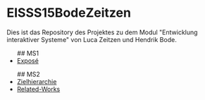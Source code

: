 # EISSS15BodeZeitzen

Dies ist das Repository des Projektes zu dem Modul "Entwicklung interaktiver Systeme" von Luca Zeitzen und Hendrik Bode.  

<ul>
## MS1
<li><a href="https://github.com/Honnigorega/EISSS15BodeZeitzen/blob/master/MS1/Expose_gemeinsames_Lernen.pdf">Exposé</a></li>   </ul>

<ul>
## MS2
<li><a href="https://github.com/Honnigorega/EISSS15BodeZeitzen/blob/master/MS2/Zielhierarchie.pdf">Zielhierarchie</a></li>
<li><a href="https://github.com/Honnigorega/EISSS15BodeZeitzen/blob/master/MS2/Related-Works.pdf">Related-Works</a></li>
</ul>
